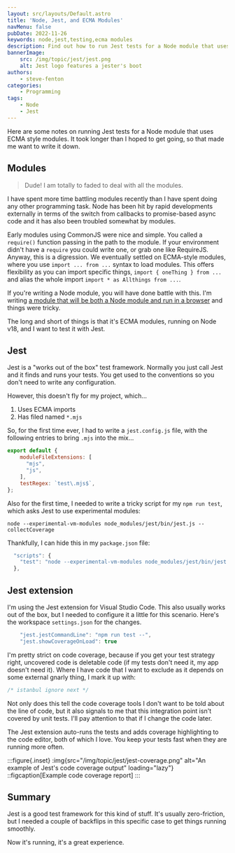 ```yaml
---
layout: src/layouts/Default.astro
title: 'Node, Jest, and ECMA Modules'
navMenu: false
pubDate: 2022-11-26
keywords: node,jest,testing,ecma modules
description: Find out how to run Jest tests for a Node module that uses ECMA style modules.
bannerImage:
    src: /img/topic/jest/jest.png
    alt: Jest logo features a jester's boot
authors:
    - steve-fenton
categories:
    - Programming
tags:
    - Node
    - Jest
---
```


Here are some notes on running Jest tests for a Node module that uses ECMA style modules. It took longer than I hoped to get going, so that made me want to write it down.

## Modules

> Dude! I am totally to faded to deal with all the modules.

I have spent more time battling modules recently than I have spent doing any other programming task. Node has been hit by rapid developments externally in terms of the switch from callbacks to promise-based async code and it has also been troubled somewhat by modules.

Early modules using CommonJS were nice and simple. You called a `require()` function passing in the path to the module. If your environment didn't have a `require` you could write one, or grab one like RequireJS. Anyway, this is a digression. We eventually settled on ECMA-style modules, where you use `import ... from ...` syntax to load modules. This offers flexibility as you can import specific things, `import { oneThing } from ...` and alias the whole import `import * as Allthings from ...`.

If you're writing a Node module, you will have done battle with this. I'm writing [a module that will be both a Node module and run in a browser](https://www.stevefenton.co.uk/blog/2022/11/modules-node-and-browsers/) and things were tricky.

The long and short of things is that it's ECMA modules, running on Node v18, and I want to test it with Jest.

## Jest

Jest is a "works out of the box" test framework. Normally you just call Jest and it finds and runs your tests. You get used to the conventions so you don't need to write any configuration.

However, this doesn't fly for my project, which...

1. Uses ECMA imports
2. Has filed named `*.mjs`

So, for the first time ever, I had to write a `jest.config.js` file, with the following entries to bring `.mjs` into the mix...

```javascript
export default {
    moduleFileExtensions: [
      "mjs",
      "js",
    ],
    testRegex: `test\.mjs$`,
};
```

Also for the first time, I needed to write a tricky script for my `npm run test`, which asks Jest to use experimental modules:

```
node --experimental-vm-modules node_modules/jest/bin/jest.js --collectCoverage
```

Thankfully, I can hide this in my `package.json` file:

```javascript
  "scripts": {
    "test": "node --experimental-vm-modules node_modules/jest/bin/jest.js --collectCoverage"
  },
```

## Jest extension

I'm using the Jest extension for Visual Studio Code. This also usually works out of the box, but I needed to configure it a little for this scenario. Here's the workspace `settings.json` for the changes.

```javascript
    "jest.jestCommandLine": "npm run test --",
    "jest.showCoverageOnLoad": true
```

I'm pretty strict on code coverage, because if you get your test strategy right, uncovered code is deletable code (if my tests don't need it, my app doesn't need it). Where I have code that I want to exclude as it depends on some external gnarly thing, I mark it up with:

```javascript
/* istanbul ignore next */
```

Not only does this tell the code coverage tools I don't want to be told about the line of code, but it also signals to me that this integration point isn't covered by unit tests. I'll pay attention to that if I change the code later.

The Jest extension auto-runs the tests and adds coverage highlighting to the code editor, both of which I love. You keep your tests fast when they are running more often.

:::figure{.inset}
:img{src="/img/topic/jest/jest-coverage.png" alt="An example of Jest's code coverage output" loading="lazy"}
::figcaption[Example code coverage report]
:::

## Summary

Jest is a good test framework for this kind of stuff. It's usually zero-friction, but I needed a couple of backflips in this specific case to get things running smoothly.

Now it's running, it's a great experience.
